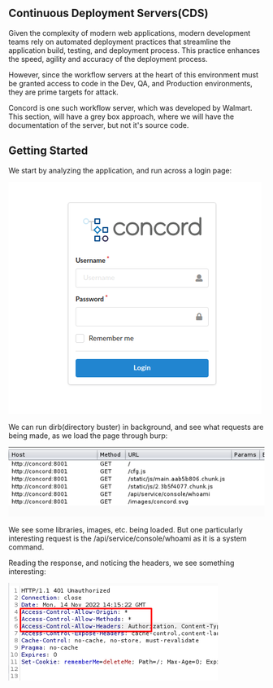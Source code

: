 ## Continuous Deployment Servers(CDS)

Given the complexity of modern web applications, modern development teams rely on automated deployment practices that streamline the application build, testing, and deployment process.
This practice enhances the speed, agility and accuracy of the deployment process.

However, since the workflow servers at the heart of this environment must be granted access to code in the Dev, QA, and Production environments, they are prime targets for attack.

Concord is one such workflow server, which was developed by Walmart.
This section, will have a grey box approach, where we will have the documentation of the server, but not it's source code.

## Getting Started

We start by analyzing the application, and run across a login page:

![](../../03.%20Images/t8-ss1.png)

We can run dirb(directory buster) in background, and see what requests are being made, as we load the page through burp:

![](../../03.%20Images/t8-ss2.png)

We see some libraries, images, etc. being loaded.
But one particularly interesting request is the /api/service/console/whoami as it is a system command.

Reading the response, and noticing the headers, we see something interesting:

![](../../03.%20Images/t8-ss3.png)